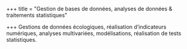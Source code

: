 +++
title = "Gestion de bases de données, analyses de données & traitements statistiques"

+++
Gestions de données écologiques, réalisation d’indicateurs numériques, analyses multivariées, modélisations, réalisation de tests statistiques.